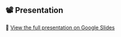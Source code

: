 ## 📽️ Presentation

🔗 [View the full presentation on Google Slides]([https://docs.google.com/presentation/d/your_id_here](https://docs.google.com/presentation/d/1JFj75gW9GgSXaPhaD4dOzPK1EpoOCHnr/edit?usp=drive_link&ouid=100857034529646010936&rtpof=true&sd=true))
